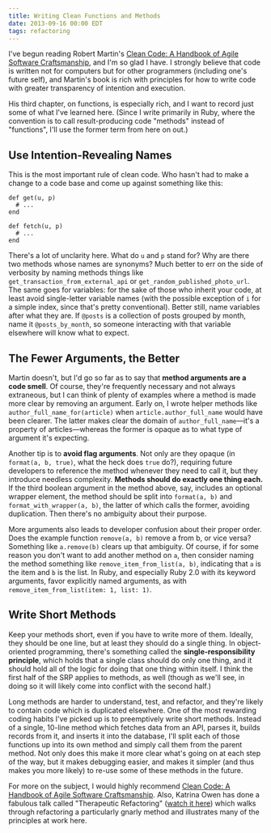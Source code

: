 ```yaml
---
title: Writing Clean Functions and Methods
date: 2013-09-16 00:00 EDT
tags: refactoring
---
```


I've begun reading Robert Martin's [Clean Code: A Handbook of Agile Software Craftsmanship][1], and I'm so glad I have. I strongly believe that code is written not for computers but for other programmers (including one's future self), and Martin's book is rich with principles for how to write code with greater transparency of intention and execution.

<!--more-->

His third chapter, on functions, is especially rich, and I want to record just some of what I've learned here. (Since I write primarily in Ruby, where the convention is to call result-producing code "methods" instead of "functions", I'll use the former term from here on out.)

## Use Intention-Revealing Names

This is the most important rule of clean code. Who hasn't had to make a change to a code base and come up against something like this:

    def get(u, p)
      # ...
    end

    def fetch(u, p)
      # ...
    end

There's a lot of unclarity here. What do `u` and `p` stand for? Why are there two methods whose names are synonyms? Much better to err on the side of verbosity by naming methods things like `get_transaction_from_external_api` or `get_random_published_photo_url`. The same goes for variables: for the sake of those who inherit your code, at least avoid single-letter variable names (with the possible exception of `i` for a simple index, since that's pretty conventional). Better still, name variables after what they are. If `@posts` is a collection of posts grouped by month, name it `@posts_by_month`, so someone interacting with that variable elsewhere will know what to expect.

## The Fewer Arguments, the Better

Martin doesn't, but I'd go so far as to say that **method arguments are a code smell**. Of course, they're frequently necessary and not always extraneous, but I can think of plenty of examples where a method is made more clear by removing an argument. Early on, I wrote helper methods like `author_full_name_for(article)` when `article.author_full_name` would have been clearer. The latter makes clear the domain of `author_full_name`—it's a property of articles—whereas the former is opaque as to what type of argument it's expecting.

Another tip is to **avoid flag arguments**. Not only are they opaque (in `format(a, b, true)`, what the heck does `true` do?), requiring future developers to reference the method whenever they need to call it, but they introduce needless complexity. **Methods should do exactly one thing each.** If the third boolean argument in the method above, say, includes an optional wrapper element, the method should be split into `format(a, b)` and `format_with_wrapper(a, b)`, the latter of which calls the former, avoiding duplication. Then there's no ambiguity about their purpose.

More arguments also leads to developer confusion about their proper order. Does the example function `remove(a, b)` remove a from b, or vice versa? Something like `a.remove(b)` clears up that ambiguity. Of course, if for some reason you don't want to add another method on `a`, then consider naming the method something like `remove_item_from_list(a, b)`, indicating that `a` is the item and `b` is the list. In Ruby, and especially Ruby 2.0 with its keyword arguments, favor explicitly named arguments, as with `remove_item_from_list(item: 1, list: 1)`.

## Write Short Methods

Keep your methods short, even if you have to write more of them. Ideally, they should be one line, but at least they should do a single thing. In object-oriented programming, there's something called the **single-responsibility principle**, which holds that a single class should do only one thing, and it should hold all of the logic for doing that one thing within itself. I think the first half of the SRP applies to methods, as well (though as we'll see, in doing so it will likely come into conflict with the second half.)

Long methods are harder to understand, test, and refactor, and they're likely to contain code which is duplicated elsewhere. One of the most rewarding coding habits I've picked up is to preemptively write short methods. Instead of a single, 10-line method which fetches data from an API, parses it, builds records from it, and inserts it into the database, I'll split each of those functions up into its own method and simply call them from the parent method. Not only does this make it more clear what's going on at each step of the way, but it makes debugging easier, and makes it simpler (and thus makes you more likely) to re-use some of these methods in the future.

For more on the subject, I would highly recommend [Clean Code: A Handbook of Agile Software Craftsmanship][1]. Also, Katrina Owen has done a fabulous talk called "Therapeutic Refactoring" ([watch it here][2]) which walks through refactoring a particularly gnarly method and illustrates many of the principles at work here.

 [1]: http://www.amazon.com/Clean-Code-Handbook-Software-Craftsmanship/dp/0132350882?tag=stevgros-20
 [2]: http://confreaks.com/videos/1071-cascadiaruby2012-therapeutic-refactoring
